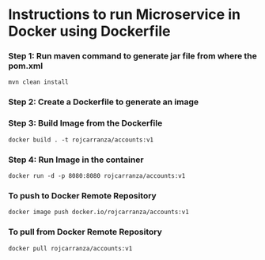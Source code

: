 # Instructions to run Microservice in Docker using Dockerfile
### Step 1: Run maven command to generate jar file from where the pom.xml
`mvn clean install`

### Step 2: Create a Dockerfile to generate an image

### Step 3: Build Image from the Dockerfile
`docker build . -t rojcarranza/accounts:v1
`
### Step 4: Run Image in the container
`docker run -d -p 8080:8080 rojcarranza/accounts:v1
`

### To push to Docker Remote Repository
`docker image push docker.io/rojcarranza/accounts:v1`
### To pull from Docker Remote Repository
`docker pull rojcarranza/accounts:v1`